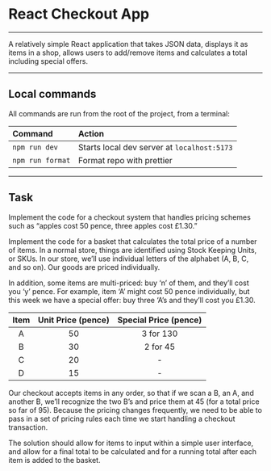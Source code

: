 
# React Checkout App

---

A relatively simple React application that takes JSON data, displays it as items in a shop, allows users to add/remove items and calculates a total including special offers.

---

## Local commands

All commands are run from the root of the project, from a terminal:

| Command           | Action                                       |
| :---------------- | :------------------------------------------- |
| `npm run dev`     | Starts local dev server at `localhost:5173`  |
| `npm run format`  | Format repo with prettier                    |

---

## Task

Implement the code for a checkout system that handles pricing schemes such as “apples cost 50 pence, three apples cost £1.30.”

Implement the code for a basket that calculates the total price of a number of items. In a normal store, things are identified using Stock Keeping Units, or SKUs. In our store, we’ll use individual letters of the alphabet (A, B, C, and so on). Our goods are priced individually. 

In addition, some items are multi-priced: buy ‘n’ of them, and they’ll cost you ‘y’ pence. For example, item ‘A’ might cost 50 pence individually, but this week we have a special offer: buy three ‘A’s and they’ll cost you £1.30.

| Item| Unit Price (pence)| Special Price (pence)            |
| :----------------: | :----------------:|:----------------: |
| A  | 50 | 3 for 130 |
| B  | 30 |  2 for 45 |
| C  | 20 |  -  |
| D  | 15 |  -  |

Our checkout accepts items in any order, so that if we scan a B, an A, and another B, we’ll recognize the two B’s and price them at 45 (for a total price so far of 95). Because the pricing changes frequently, we need to be able to pass in a set of pricing rules each time we start handling a checkout transaction.

The solution should allow for items to input within a simple user interface, and allow for a final total to be calculated and for a running total after each item is added to the basket.
